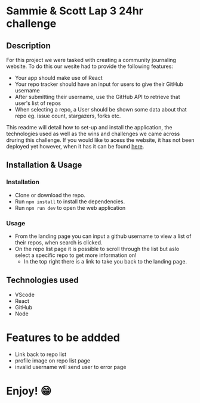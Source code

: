 # Sammie & Scott Lap 3 24hr challenge

## Description

For this project we were tasked with creating a community journaling website. To do this our wesite had to provide the following features:

* Your app should make use of React
* Your repo tracker should have an input for users to give their GitHub username
* After submitting their username, use the GitHub API to retrieve that user's list of repos
* When selecting a repo, a User should be shown some data about that repo eg. issue count, stargazers, forks etc.

This readme will detail how to set-up and install the application, the technologies used as well as the wins and challenges we came across druring this challenge. If you would like to acess the website, it has not been deployed yet however, when it has it can be found [here](#).

## Installation & Usage

### Installation

* Clone or download the repo.
* Run `npm install` to install the dependencies.
* Run `npm run dev` to open the web application

### Usage

* From the landing page you can input a github username to view a list of their repos, when search is clicked.
* On the repo list page it is possible to scroll through the list but aslo select a specific repo to get more information on!
    * In the top right there is a link to take you back to the landing page.
 

## Technologies used

* VScode
* React
* GitHub
* Node

# Features to be addded

* Link back to repo list
* profile image on repo list page
* invalid username will send user to error page

# Enjoy! 😁